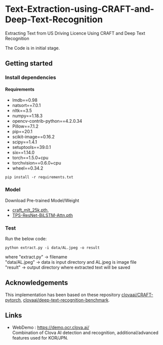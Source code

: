 # Text-Extraction-using-CRAFT-and-Deep-Text-Recognition
Extracting Text from US Driving Licence Using CRAFT and Deep Text Recognition

The Code is in initial stage.

## Getting started
### Install dependencies
#### Requirements
- lmdb==0.98
- natsort==7.0.1
- nltk==3.5
- numpy==1.18.3
- opencv-contrib-python==4.2.0.34
- Pillow==7.1.2
- pip==20.1
- scikit-image==0.16.2
- scipy==1.4.1
- setuptools==39.0.1
- six==1.14.0
- torch==1.5.0+cpu
- torchvision==0.6.0+cpu
- wheel==0.34.2
```
pip install -r requirements.txt
```
### Model
Download Pre-trained Model/Weight
- [craft_mlt_25k.pth](https://drive.google.com/open?id=1Jk4eGD7crsqCCg9C9VjCLkMN3ze8kutZ),<br>
- [TPS-ResNet-BiLSTM-Attn.pth]((https://drive.google.com/drive/folders/15WPsuPJDCzhp2SvYZLRj8mAlT3zmoAMW))

### Test
Run the below code:<br>
```
python extract.py -i data/AL.jpeg -o result
```
where 
"extract.py" -> filename<br>
"data/AL.jpeg" -> data is input directory and AL.jpeg is image file<br>
"result" -> output directory where extracted text will be saved

## Acknowledgements
This implementation has been based on these repository [clovaai/CRAFT-pytorch](https://github.com/clovaai/CRAFT-pytorch), [clovaai/deep-text-recognition-benchmark](https://github.com/clovaai/deep-text-recognition-benchmark).

## Links
- WebDemo : https://demo.ocr.clova.ai/ <br>
Combination of Clova AI detection and recognition, additional/advanced features used for KOR/JPN.

